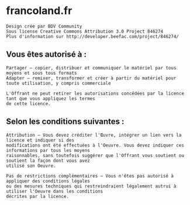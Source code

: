 # francoland.fr 

	Design crée par BDV Community
	Sous license Creative Commons Attribution 3.0 Project 846274
	Plus d'information sur http://developer.beefac.com/project/846274/
	
	
## Vous êtes autorisé à :

    Partager — copier, distribuer et communiquer le matériel par tous moyens et sous tous formats
    Adapter — remixer, transformer et créer à partir du matériel pour toute utilisation, y compris commerciale

    L'Offrant ne peut retirer les autorisations concédées par la licence tant que vous appliquez les termes 
    de cette licence.


## Selon les conditions suivantes :

    Attribution — Vous devez créditer l'Œuvre, intégrer un lien vers la licence et indiquer si des 
    modifications ont été effectuées à l'Oeuvre. Vous devez indiquer ces informations par tous les moyens 
    raisonnables, sans toutefois suggérer que l'Offrant vous soutient ou soutient la façon dont vous avez 
    utilisé son Oeuvre.

    Pas de restrictions complémentaires — Vous n'êtes pas autorisé à appliquer des conditions légales 
    ou des mesures techniques qui restreindraient légalement autrui à utiliser l'Oeuvre dans les conditions 
    décrites par la licence.


